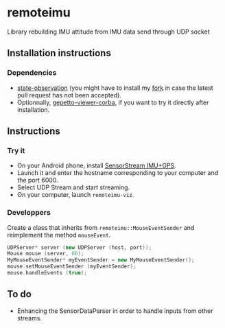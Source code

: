 # remoteimu
Library rebuilding IMU attitude from IMU data send through UDP socket

## Installation instructions
### Dependencies
* [state-observation] (you might have to install my [fork] in case the latest pull request has not been accepted).
* Optionnally, [gepetto-viewer-corba], if you want to try it directly after installation.

## Instructions
### Try it
* On your Android phone, install [SensorStream IMU+GPS].
* Launch it and enter the hostname corresponding to your computer and the port 6000.
* Select UDP Stream and start streaming.
* On your computer, launch `remoteimu-viz`.

### Developpers
Create a class that inherits from `remoteimu::MouseEventSender` and reimplement the method `mouseEvent`.

```c++
UDPServer* server (new UDPServer (host, port));
Mouse mouse (server, 60);
MyMouseEventSender* myEventSender = new MyMouseEventSender();
mouse.setMouseEventSender (myEventSender);
mouse.handleEvents (true);
```

## To do
* Enhancing the SensorDataParser in order to handle inputs from other streams.

[state-observation]:https://github.com/stack-of-tasks/sot-state-observation
[fork]:https://github.com/jmirabel/state-observation
[gepetto-viewer-corba]:https://github.com/humanoid-path-planner/gepetto-viewer-corba
[Sensorstream IMU+GPS]:https://play.google.com/store/apps/details?id=de.lorenz_fenster.sensorstreamgps
